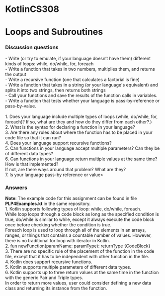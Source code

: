 # KotlinCS308

<h1>Loops and Subroutines</h1>
<h3>Discussion questions</h3>
- Write (or try to emulate, if your language doesn’t have them) different kinds of loops: while, do/while, for, foreach<br>
- Write a function that takes in two numbers, multiplies them, and returns the output<br>
- Write a recursive function (one that calculates a factorial is fine)<br>
- Write a function that takes in a string (or your language's equivalent) and splits it into two strings, then returns both strings<br>
- Call your functions and save the results of the function calls in variables.<br>
- Write a function that tests whether your language is pass-by-reference or pass-by-value.<br><br>
1.	Does your language include multiple types of loops (while, do/while, for, foreach)? If so, what are they and how do they differ from each other?.)<br>
2.	What is the syntax for declaring a function in your language?<br>
3.	Are there any rules about where the function has to be placed in your code file so that it can run?<br>
4.	Does your language support recursive functions?<br>
5.	Can functions in your language accept multiple parameters? Can they be of different data types? <br>
6.	Can functions in your language return multiple values at the same time? How is that implemented?<br>If not, are there ways around that problem?  What are they?<br>
7.	Is your language pass-by reference or value><br>
<h3>Answers</h3>
<b>Note</b>: The example code for this assignment can be found in file <b>PLP4Examples.kt</b> in the same repository.<br>
1. Kotlin supports following types of loop: while, do/while, foreach.<br>
While loop loops through a code block as long as the specified condition is true, do/while is similar to while, except it always execute the code block once before checking whether the condition is true.<br>
Foreach loop is used to loop through all of the elements in an arrays, ranges, or things that contains a countable number of values. However, there is no traditional for loop with iterator in Kotlin.<br>
2. fun newFunction(paramName: paramType): returnType {CodeBlock}<br>
3. There are no specific rule of the placement of the function in the code file, except that it has to be independent with other function in the file.<br>
4. Kotlin does support recursive functions.<br>
5. Kotlin supports multiple parameters of different data types.<br>
6. Kotlin supports up to three return values at the same time in the function with the generic Pair and Triple types.<br>In order to return more values, user could consider defining a new data class and returning its instance from the function.
